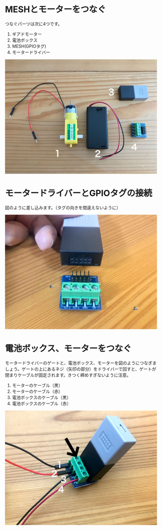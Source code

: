 # MESHとモーターをつなぐ

つなぐパーツは次に4つです。

1. ギアドモーター
2. 電池ボックス
3. MESH(GPIOタグ)
4. モータードライバー

![IMG_1261](howtomake_connection.assets/IMG_1261.JPG)



# モータードライバーとGPIOタグの接続

図のように差し込みます。（タグの向きを間違えないように）

<img src="howtomake_connection.assets/IMG_1259.JPG" alt="IMG_1259" style="zoom:67%;" />

# 電池ボックス、モーターをつなぐ

モータードライバーのゲートと、電池ボックス、モーターを図のようにつなぎましょう。ゲートの上にあるネジ（矢印の部分）をドライバーで回すと、ゲートが閉まりケーブルが固定されます。きつく締めすぎないように注意。

1. モーターのケーブル（黒）
2. モーターのケーブル（赤）
3. 電池ボックスのケーブル（黒）
4. 電池ボックスのケーブル（赤）

![IMG_1259](howtomake_connection.assets/IMG_1255.JPG)
